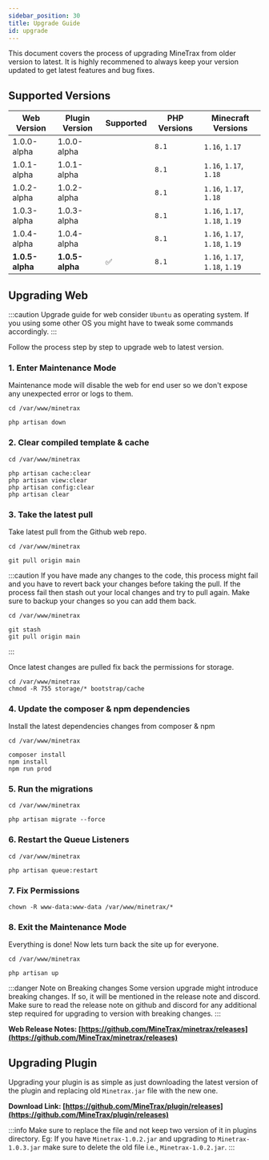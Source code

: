 ```yaml
---
sidebar_position: 30
title: Upgrade Guide
id: upgrade
---
```


This document covers the process of upgrading MineTrax from older version to latest.
It is highly recommened to always keep your version updated to get latest features and bug fixes.

## Supported Versions
|Web Version|Plugin Version|Supported|PHP Versions|Minecraft Versions|
|---|---|---|---|---|
|1.0.0-alpha|1.0.0-alpha| |`8.1`|`1.16`, `1.17`|
|1.0.1-alpha|1.0.1-alpha| |`8.1`|`1.16`, `1.17`, `1.18`|
|1.0.2-alpha|1.0.2-alpha| |`8.1`|`1.16`, `1.17`, `1.18`|
|1.0.3-alpha|1.0.3-alpha| |`8.1`|`1.16`, `1.17`, `1.18`, `1.19`|
|1.0.4-alpha|1.0.4-alpha| |`8.1`|`1.16`, `1.17`, `1.18`, `1.19`|
|<b>1.0.5-alpha</b>|<b>1.0.5-alpha</b>|✅|`8.1`|`1.16`, `1.17`, `1.18`, `1.19`|

## Upgrading Web
:::caution
Upgrade guide for web consider `Ubuntu` as operating system. If you using some other OS you might have to tweak some commands accordingly.
:::

Follow the process step by step to upgrade web to latest version.

### 1. Enter Maintenance Mode
Maintenance mode will disable the web for end user so we don't expose any unexpected error or logs to them.
```
cd /var/www/minetrax

php artisan down
```

### 2. Clear compiled template & cache
```
cd /var/www/minetrax

php artisan cache:clear
php artisan view:clear
php artisan config:clear
php artisan clear
```

### 3. Take the latest pull
Take latest pull from the Github web repo.
```
cd /var/www/minetrax

git pull origin main
```

:::caution
If you have made any changes to the code, this process might fail and you have to revert back your changes before taking the pull. If the process fail then stash out your local changes and try to pull again. Make sure to backup your changes so you can add them back.
```
cd /var/www/minetrax

git stash
git pull origin main
```
:::

Once latest changes are pulled fix back the permissions for storage.
```
cd /var/www/minetrax
chmod -R 755 storage/* bootstrap/cache
```

### 4. Update the composer & npm dependencies
Install the latest dependencies changes from composer & npm
```
cd /var/www/minetrax

composer install
npm install
npm run prod
```

### 5. Run the migrations
```
cd /var/www/minetrax

php artisan migrate --force
```

### 6. Restart the Queue Listeners
```
cd /var/www/minetrax

php artisan queue:restart
```

### 7. Fix Permissions
```
chown -R www-data:www-data /var/www/minetrax/*
```

### 8. Exit the Maintenance Mode
Everything is done! Now lets turn back the site up for everyone.
```
cd /var/www/minetrax

php artisan up
```


:::danger Note on Breaking changes
Some version upgrade might introduce breaking changes. If so, it will be mentioned in the release note and discord.
Make sure to read the release note on github and discord for any additional step required for upgrading to version with breaking changes.
:::

**Web Release Notes: [https://github.com/MineTrax/minetrax/releases](https://github.com/MineTrax/minetrax/releases)**

## Upgrading Plugin
Upgrading your plugin is as simple as just downloading the latest version of the plugin and replacing old `Minetrax.jar` file with the new one. 

**Download Link: [https://github.com/MineTrax/plugin/releases](https://github.com/MineTrax/plugin/releases)**

:::info
Make sure to replace the file and not keep two version of it in plugins directory. 
Eg: If you have `Minetrax-1.0.2.jar` and upgrading to `Minetrax-1.0.3.jar` make sure to delete the old file i.e., `Minetrax-1.0.2.jar`.
:::